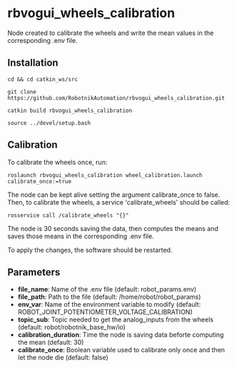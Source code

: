 # rbvogui_wheels_calibration

Node created to calibrate the wheels and write the mean values in the corresponding .env file.

## Installation
```
cd && cd catkin_ws/src
```
```
git clone https://github.com/RobotnikAutomation/rbvogui_wheels_calibration.git
```
```
catkin build rbvogui_wheels_calibration
```
```
source ../devel/setup.bash
```

## Calibration
To calibrate the wheels once, run:
```
roslaunch rbvogui_wheels_calibration wheel_calibration.launch calibrate_once:=true
```

The node can be kept alive setting the argument calibrate_once to false. Then, to calibrate the wheels, a service 'calibrate_wheels' should be called:

```
rosservice call /calibrate_wheels "{}"
```

The node is 30 seconds saving the data, then computes the means and saves those means in the corresponding .env file.

To apply the changes, the software should be restarted.

## Parameters
- **file_name**: Name of the .env file (default: robot_params.env)
- **file_path**: Path to the file (default: /home/robot/robot_params)
- **env_var**: Name of the environment variable to modify (default: ROBOT_JOINT_POTENTIOMETER_VOLTAGE_CALIBRATION)
- **topic_sub**: Topic needed to get the analog_inputs from the wheels (default: robot/robotnik_base_hw/io)
- **calibration_duration**: Time the node is saving data beforte computing the mean (default: 30)
- **calibrate_once**: Boolean variable used to calibrate only once and then let the node die (default: false)
